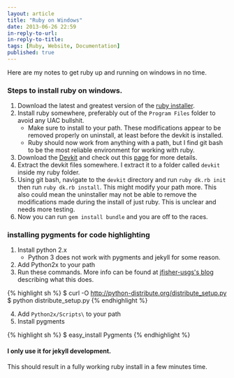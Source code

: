 ```yaml
---
layout: article
title: "Ruby on Windows"
date: 2013-06-26 22:59
in-reply-to-url: 
in-reply-to-title: 
tags: [Ruby, Website, Documentation]
published: true
---
```

Here are my notes to get ruby up and running on windows in no time.  

### Steps to install ruby on windows.

1. Download the latest and greatest version of the [ruby installer](http://rubyinstaller.org/downloads/).
2. Install ruby somewhere, preferably out of the `Program Files` folder to avoid any UAC bullshit.
	- Make sure to install to your path.  These modifications appear to be removed properly on uninstall, at least before the devkit is installed.
	- Ruby should now work from anything with a path, but I find git bash to be the most reliable environment for working with ruby.
3. Download the [Devkit](http://rubyinstaller.org/downloads/) and check out this [page](https://github.com/oneclick/rubyinstaller/wiki/Development-Kit) for more details.
4. Extract the devkit files somewhere.  I extract it to a folder called `devkit` inside my ruby folder.
5. Using git bash, navigate to the `devkit` directory and run `ruby dk.rb init` then run `ruby dk.rb install`.  This might modify your path more.  This also could mean the uninstaller may not be able to remove the modifications made during the install of just ruby.  This is unclear and needs more testing.
6. Now you can run `gem install bundle` and you are off to the races.

### installing pygments for code highlighting

1. Install python 2.x
	- Python 3 does not work with pygments and jekyll for some reason.
2. Add Python2x to your path
3. Run these commands.  More info can be found at [jfisher-usgs's blog](http://jfisher-usgs.github.io/lessons/2012/05/30/jekyll-build-on-windows/) describing what this does.

{% highlight sh %}
$ curl -O http://python-distribute.org/distribute_setup.py
$ python distribute_setup.py
{% endhighlight %}

4. Add `Python2x/Scripts\` to your path
5. Install pygments

{% highlight sh %}
$ easy_install Pygments
{% endhighlight %}

#### I only use it for jekyll development.

This should result in a fully working ruby install in a few minutes time.	